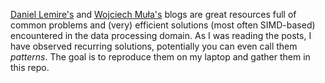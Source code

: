 [Daniel Lemire's](https://lemire.me/blog/) and [Wojciech Muła's](http://0x80.pl/) blogs are great resources full of common problems and (very) efficient solutions (most often SIMD-based) encountered in the data processing domain. 
As I was reading the posts, I have observed recurring solutions, potentially you can even call them _patterns_. The goal is to reproduce them on my laptop and gather them in this repo. 
